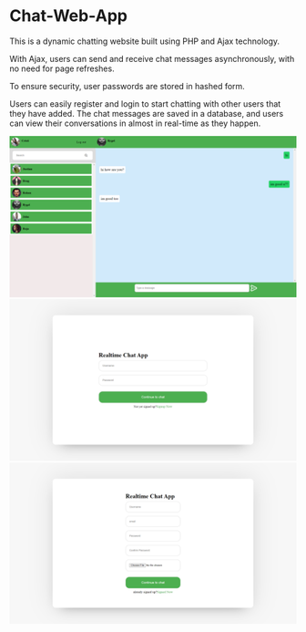 
# Chat-Web-App

This is a dynamic chatting website built using PHP and Ajax technology. 

With Ajax, users can send and receive chat messages asynchronously, with no need for page refreshes. 

To ensure security, user passwords are stored in hashed form. 

Users can easily register and login to start chatting with other users that they have added. 
The chat messages are saved in a database, and users can view their conversations in almost in real-time as they happen.


<img src="githubimg/main ui.png"  >
<img src="githubimg/login.png"  >
<img src="githubimg/register.png"  >
